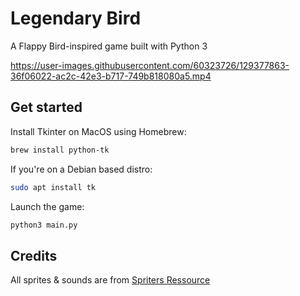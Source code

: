 # Legendary Bird

A Flappy Bird-inspired game built with Python 3

https://user-images.githubusercontent.com/60323726/129377863-36f06022-ac2c-42e3-b717-749b818080a5.mp4

## Get started

Install Tkinter on MacOS using Homebrew:

```bash
brew install python-tk
```

If you're on a Debian based distro:

```bash
sudo apt install tk
```

Launch the game:

```bash
python3 main.py
```

## Credits

All sprites & sounds are from [Spriters Ressource](https://www.spriters-resource.com/)
